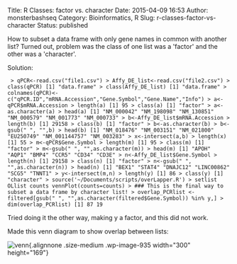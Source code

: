 Title: R Classes: factor vs. character
Date: 2015-04-09 16:53
Author: monsterbashseq
Category: Bioinformatics, R
Slug: r-classes-factor-vs-character
Status: published

How to subset a data frame with only gene names in common with another
list? Turned out, problem was the class of one list was a 'factor' and
the other was a 'character'.

Solution:

` > qPCR<-read.csv("file1.csv") > Affy_DE_list<-read.csv("file2.csv") > class(qPCR) [1] "data.frame" > class(Affy_DE_list) [1] "data.frame" > colnames(qPCR)<-c("qPCR.ID","mRNA.Accession","Gene.Symbol","Gene.Name","Info") > a<-qPCR$mRNA.Accession > length(a) [1] 95 > class(a) [1] "factor" > a<-as.character(a) > head(a) [1] "NM_000042" "NM_198098" "NM_130851" "NM_000579" "NM_001773" "NM_000733" > b<-Affy_DE_list$mRNA.Accession > length(b) [1] 29158 > class(b) [1] "factor" > b<-as.character(b) > b<-gsub(" ", "",b) > head(b) [1] "NM_018476" "NM_003151" "NM_021800" "EU250749" "NM_001144757" "NM_003283" > x<-intersect(a,b) > length(x) [1] 55 > m<-qPCR$Gene.Symbol > length(m) [1] 95 > class(m) [1] "factor" > m<-gsub(" ", "",as.character(m)) > head(m) [1] "APOH" "AQP1" "BMP4" "CCR5" "CD34" "CD3E" > n<-Affy_DE_list$Gene.Symbol > length(n) [1] 29158 > class(n) [1] "factor" > n<-gsub(" ", "",as.character(n)) > head(n) [1] "BEX1" "STAT4" "DNAJC12" "LINC00862" "SCG5" "TNNT1" > y<-intersect(m,n) > length(y) [1] 86 > class(y) [1] "character" > source('~/Documents/scripts/overLapper.R') > setlist OLlist counts vennPlot(counts=counts) > ### This is the final way to subset a data frame by character list! > overlap_PCRlist <-filtered[gsub(" ", "",as.character(filtered$Gene.Symbol)) %in% y,] > dim(overlap_PCRlist) [1] 87 19`

Tried doing it the other way, making y a factor, and this did not work.

Made this venn diagram to show overlap between lists:

![venn](https://monsterbashseq.files.wordpress.com/2015/04/venn.png?w=300){.alignnone
.size-medium .wp-image-935 width="300" height="169"}
